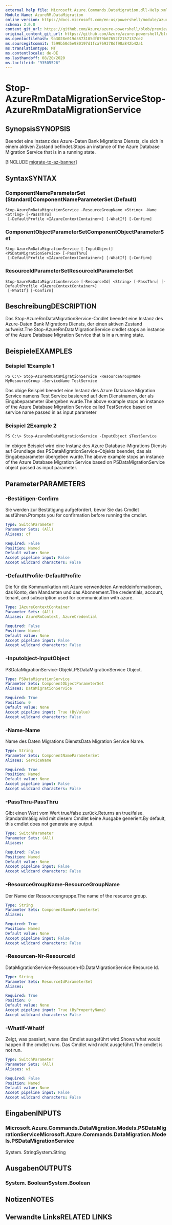 ```yaml
---
external help file: Microsoft.Azure.Commands.DataMigration.dll-Help.xml
Module Name: AzureRM.DataMigration
online version: https://docs.microsoft.com/en-us/powershell/module/azurerm.datamigration/stop-azurermdatamigrationservice
schema: 2.0.0
content_git_url: https://github.com/Azure/azure-powershell/blob/preview/src/ResourceManager/DataMigration/Commands.DataMigration/help/Stop-AzureRmDataMigrationService.md
original_content_git_url: https://github.com/Azure/azure-powershell/blob/preview/src/ResourceManager/DataMigration/Commands.DataMigration/help/Stop-AzureRmDataMigrationService.md
ms.openlocfilehash: 9a3028e019d3873105df079b67652f2157137ce2
ms.sourcegitcommit: f599b50d5e980197d1fca769378df90a842b42a1
ms.translationtype: MT
ms.contentlocale: de-DE
ms.lasthandoff: 08/20/2020
ms.locfileid: "93505526"
---
```

# <span data-ttu-id="6339f-101">Stop-AzureRmDataMigrationService</span><span class="sxs-lookup"><span data-stu-id="6339f-101">Stop-AzureRmDataMigrationService</span></span>

## <span data-ttu-id="6339f-102">Synopsis</span><span class="sxs-lookup"><span data-stu-id="6339f-102">SYNOPSIS</span></span>
<span data-ttu-id="6339f-103">Beendet eine Instanz des Azure-Daten Bank Migrations Diensts, die sich in einem aktiven Zustand befindet.</span><span class="sxs-lookup"><span data-stu-id="6339f-103">Stops an instance of the Azure Database Migration Service that is in a running state.</span></span>

[!INCLUDE [migrate-to-az-banner](../../includes/migrate-to-az-banner.md)]

## <span data-ttu-id="6339f-104">Syntax</span><span class="sxs-lookup"><span data-stu-id="6339f-104">SYNTAX</span></span>

### <span data-ttu-id="6339f-105">ComponentNameParameterSet (Standard)</span><span class="sxs-lookup"><span data-stu-id="6339f-105">ComponentNameParameterSet (Default)</span></span>
```
Stop-AzureRmDataMigrationService -ResourceGroupName <String> -Name <String> [-PassThru]
 [-DefaultProfile <IAzureContextContainer>] [-WhatIf] [-Confirm]
```

### <span data-ttu-id="6339f-106">ComponentObjectParameterSet</span><span class="sxs-lookup"><span data-stu-id="6339f-106">ComponentObjectParameterSet</span></span>
```
Stop-AzureRmDataMigrationService [-InputObject] <PSDataMigrationService> [-PassThru]
 [-DefaultProfile <IAzureContextContainer>] [-WhatIf] [-Confirm]
```

### <span data-ttu-id="6339f-107">ResourceIdParameterSet</span><span class="sxs-lookup"><span data-stu-id="6339f-107">ResourceIdParameterSet</span></span>
```
Stop-AzureRmDataMigrationService [-ResourceId] <String> [-PassThru] [-DefaultProfile <IAzureContextContainer>]
 [-WhatIf] [-Confirm]
```

## <span data-ttu-id="6339f-108">Beschreibung</span><span class="sxs-lookup"><span data-stu-id="6339f-108">DESCRIPTION</span></span>
<span data-ttu-id="6339f-109">Das Stop-AzureRmDataMigrationService-Cmdlet beendet eine Instanz des Azure-Daten Bank Migrations Diensts, der einen aktiven Zustand aufweist.</span><span class="sxs-lookup"><span data-stu-id="6339f-109">The Stop-AzureRmDataMigrationService cmdlet stops an instance of the Azure Database Migration Service that is in a running state.</span></span>

## <span data-ttu-id="6339f-110">Beispiele</span><span class="sxs-lookup"><span data-stu-id="6339f-110">EXAMPLES</span></span>

### <span data-ttu-id="6339f-111">Beispiel 1</span><span class="sxs-lookup"><span data-stu-id="6339f-111">Example 1</span></span>
```
PS C:\> Stop-AzureRmDataMigrationService -ResourceGroupName MyResourceGroup –ServiceName TestService

```
<span data-ttu-id="6339f-112">Das obige Beispiel beendet eine Instanz des Azure Database Migration Service namens Test Service basierend auf dem Dienstnamen, der als Eingabeparameter übergeben wurde.</span><span class="sxs-lookup"><span data-stu-id="6339f-112">The above example stops an instance of the Azure Database Migration Service called TestService based on service name passed in as input parameter</span></span>

### <span data-ttu-id="6339f-113">Beispiel 2</span><span class="sxs-lookup"><span data-stu-id="6339f-113">Example 2</span></span>
```
PS C:\> Stop-AzureRmDataMigrationService -InputObject $TestService

```
<span data-ttu-id="6339f-114">Im obigen Beispiel wird eine Instanz des Azure Database-Migrations Diensts auf Grundlage des PSDataMigrationService-Objekts beendet, das als Eingabeparameter übergeben wurde.</span><span class="sxs-lookup"><span data-stu-id="6339f-114">The above example stops an instance of the Azure Database Migration Service based on PSDataMigrationService object passed as input parameter.</span></span>



## <span data-ttu-id="6339f-115">Parameter</span><span class="sxs-lookup"><span data-stu-id="6339f-115">PARAMETERS</span></span>

### <span data-ttu-id="6339f-116">-Bestätigen</span><span class="sxs-lookup"><span data-stu-id="6339f-116">-Confirm</span></span>
<span data-ttu-id="6339f-117">Sie werden zur Bestätigung aufgefordert, bevor Sie das Cmdlet ausführen.</span><span class="sxs-lookup"><span data-stu-id="6339f-117">Prompts you for confirmation before running the cmdlet.</span></span>

```yaml
Type: SwitchParameter
Parameter Sets: (All)
Aliases: cf

Required: False
Position: Named
Default value: None
Accept pipeline input: False
Accept wildcard characters: False
```

### <span data-ttu-id="6339f-118">-DefaultProfile</span><span class="sxs-lookup"><span data-stu-id="6339f-118">-DefaultProfile</span></span>
<span data-ttu-id="6339f-119">Die für die Kommunikation mit Azure verwendeten Anmeldeinformationen, das Konto, den Mandanten und das Abonnement.</span><span class="sxs-lookup"><span data-stu-id="6339f-119">The credentials, account, tenant, and subscription used for communication with azure.</span></span>

```yaml
Type: IAzureContextContainer
Parameter Sets: (All)
Aliases: AzureRmContext, AzureCredential

Required: False
Position: Named
Default value: None
Accept pipeline input: False
Accept wildcard characters: False
```

### <span data-ttu-id="6339f-120">-Inputobject</span><span class="sxs-lookup"><span data-stu-id="6339f-120">-InputObject</span></span>
<span data-ttu-id="6339f-121">PSDataMigrationService-Objekt.</span><span class="sxs-lookup"><span data-stu-id="6339f-121">PSDataMigrationService Object.</span></span>

```yaml
Type: PSDataMigrationService
Parameter Sets: ComponentObjectParameterSet
Aliases: DataMigrationService

Required: True
Position: 0
Default value: None
Accept pipeline input: True (ByValue)
Accept wildcard characters: False
```

### <span data-ttu-id="6339f-122">-Name</span><span class="sxs-lookup"><span data-stu-id="6339f-122">-Name</span></span>
<span data-ttu-id="6339f-123">Name des Daten Migrations Diensts</span><span class="sxs-lookup"><span data-stu-id="6339f-123">Data Migration Service Name.</span></span>

```yaml
Type: String
Parameter Sets: ComponentNameParameterSet
Aliases: ServiceName

Required: True
Position: Named
Default value: None
Accept pipeline input: False
Accept wildcard characters: False
```

### <span data-ttu-id="6339f-124">-PassThru</span><span class="sxs-lookup"><span data-stu-id="6339f-124">-PassThru</span></span>
<span data-ttu-id="6339f-125">Gibt einen Wert vom Wert true/false zurück.</span><span class="sxs-lookup"><span data-stu-id="6339f-125">Returns an true/false.</span></span>
<span data-ttu-id="6339f-126">Standardmäßig wird mit diesem Cmdlet keine Ausgabe generiert.</span><span class="sxs-lookup"><span data-stu-id="6339f-126">By default, this cmdlet does not generate any output.</span></span>

```yaml
Type: SwitchParameter
Parameter Sets: (All)
Aliases: 

Required: False
Position: Named
Default value: None
Accept pipeline input: False
Accept wildcard characters: False
```

### <span data-ttu-id="6339f-127">-ResourceGroupName</span><span class="sxs-lookup"><span data-stu-id="6339f-127">-ResourceGroupName</span></span>
<span data-ttu-id="6339f-128">Der Name der Ressourcengruppe.</span><span class="sxs-lookup"><span data-stu-id="6339f-128">The name of the resource group.</span></span>

```yaml
Type: String
Parameter Sets: ComponentNameParameterSet
Aliases: 

Required: True
Position: Named
Default value: None
Accept pipeline input: False
Accept wildcard characters: False
```

### <span data-ttu-id="6339f-129">-Resourcen-Nr</span><span class="sxs-lookup"><span data-stu-id="6339f-129">-ResourceId</span></span>
<span data-ttu-id="6339f-130">DataMigrationService-Ressourcen-ID.</span><span class="sxs-lookup"><span data-stu-id="6339f-130">DataMigrationService Resource Id.</span></span>

```yaml
Type: String
Parameter Sets: ResourceIdParameterSet
Aliases: 

Required: True
Position: 0
Default value: None
Accept pipeline input: True (ByPropertyName)
Accept wildcard characters: False
```

### <span data-ttu-id="6339f-131">-WhatIf</span><span class="sxs-lookup"><span data-stu-id="6339f-131">-WhatIf</span></span>
<span data-ttu-id="6339f-132">Zeigt, was passiert, wenn das Cmdlet ausgeführt wird.</span><span class="sxs-lookup"><span data-stu-id="6339f-132">Shows what would happen if the cmdlet runs.</span></span>
<span data-ttu-id="6339f-133">Das Cmdlet wird nicht ausgeführt.</span><span class="sxs-lookup"><span data-stu-id="6339f-133">The cmdlet is not run.</span></span>

```yaml
Type: SwitchParameter
Parameter Sets: (All)
Aliases: wi

Required: False
Position: Named
Default value: None
Accept pipeline input: False
Accept wildcard characters: False
```

## <span data-ttu-id="6339f-134">Eingaben</span><span class="sxs-lookup"><span data-stu-id="6339f-134">INPUTS</span></span>

### <span data-ttu-id="6339f-135">Microsoft.Azure.Commands.DataMigration.Models.PSDataMigrationService</span><span class="sxs-lookup"><span data-stu-id="6339f-135">Microsoft.Azure.Commands.DataMigration.Models.PSDataMigrationService</span></span>
<span data-ttu-id="6339f-136">System. String</span><span class="sxs-lookup"><span data-stu-id="6339f-136">System.String</span></span>


## <span data-ttu-id="6339f-137">Ausgaben</span><span class="sxs-lookup"><span data-stu-id="6339f-137">OUTPUTS</span></span>

### <span data-ttu-id="6339f-138">System. Boolean</span><span class="sxs-lookup"><span data-stu-id="6339f-138">System.Boolean</span></span>


## <span data-ttu-id="6339f-139">Notizen</span><span class="sxs-lookup"><span data-stu-id="6339f-139">NOTES</span></span>

## <span data-ttu-id="6339f-140">Verwandte Links</span><span class="sxs-lookup"><span data-stu-id="6339f-140">RELATED LINKS</span></span>


